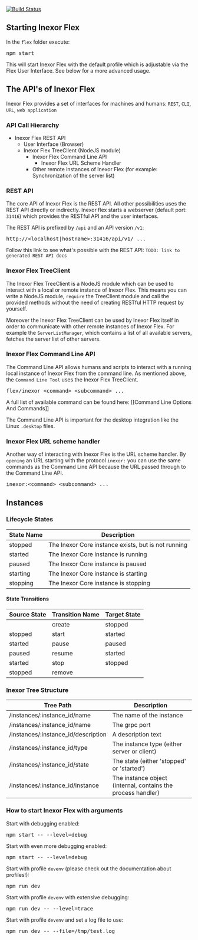 [![Build Status](https://ci.inexor.org/job/inexor/job/flex/job/master/badge/icon)](https://ci.inexor.org/job/inexor/job/flex/job/master/)  

## Starting Inexor Flex

In the `flex` folder execute:

<pre>
npm start
</pre>

This will start Inexor Flex with the default profile which is adjustable via the Flex User Interface. See below for a more advanced usage.

## The API's of Inexor Flex

Inexor Flex provides a set of interfaces for machines and humans: `REST`, `CLI`, `URL`, `web application`

### API Call Hierarchy

* Inexor Flex REST API
  * User Interface (Browser)
  * Inexor Flex TreeClient (NodeJS module)
    * Inexor Flex Command Line API
      * Inexor Flex URL Scheme Handler
    * Other remote instances of Inexor Flex (for example: Synchronization of the server list)

### REST API

The core API of Inexor Flex is the REST API. All other possibilities uses the REST API directly or indirectly. Inexor flex starts a webserver (default port: `31416`) which provides the RESTful API and the user interfaces.

The REST API is prefixed by `/api` and an API version `/v1`:

<pre>
http://&lt;localhost|hostname&gt;:31416/api/v1/ ...
</pre>

Follow this link to see what's possible with the REST API: `TODO: link to generated REST API docs`

### Inexor Flex TreeClient

The Inexor Flex TreeClient is a NodeJS module which can be used to interact with a local or remote instance of Inexor Flex. This means you can write a NodeJS module, `require` the TreeClient module and call the provided methods without the need of creating RESTful HTTP request by yourself.

Moreover the Inexor Flex TreeClient can be used by Inexor Flex itself in order to communicate with other remote instances of Inexor Flex. For example the `ServerListManager`, which contains a list of all available servers, fetches the server list of other servers.

### Inexor Flex Command Line API

The Command Line API allows humans and scripts to interact with a running local instance of Inexor Flex from the command line. As mentioned above, the `Command Line Tool` uses the Inexor Flex TreeClient.

<pre>
flex/inexor &lt;command&gt; &lt;subcommand&gt; ...
</pre>

A full list of available command can be found here: [[Command Line Options And Commands]]

The Command Line API is important for the desktop integration like the Linux `.desktop` files.

### Inexor Flex URL scheme handler

Another way of interacting with Inexor Flex is the URL scheme handler. By `opening` an URL starting with the protocol `inexor:` you can use the same commands as the Command Line API because the URL passed through to the Command Line API.

<pre>
inexor:&lt;command&gt; &lt;subcommand&gt; ...
</pre>

## Instances

### Lifecycle States

| State Name | Description                                         |
| ---------- | --------------------------------------------------- |
| stopped    | The Inexor Core instance exists, but is not running |
| started    | The Inexor Core instance is running                 |
| paused     | The Inexor Core instance is paused                  |
| starting   | The Inexor Core instance is starting                |
| stopping   | The Inexor Core instance is stopping                |

#### State Transitions

| Source State | Transition Name | Target State |
| ------------ | --------------- | ------------------------------------ |
|              | create          | stopped |
| stopped      | start           | started |
| started      | pause           | paused  |
| paused       | resume          | started |
| started      | stop            | stopped |
| stopped      | remove          |         |

### Inexor Tree Structure

| Tree Path                           | Description                                                  |
| ----------------------------------- | ------------------------------------------------------------ |
| /instances/:instance_id/name        | The name of the instance                                     |
| /instances/:instance_id/name        | The grpc port                                                |
| /instances/:instance_id/description | A description text                                           |
| /instances/:instance_id/type        | The instance type (either server or client)                  |
| /instances/:instance_id/state       | The state (either 'stopped' or 'started')                    |
| /instances/:instance_id/instance    | The instance object (internal, contains the process handler) |

### How to start Inexor Flex with arguments

Start with debugging enabled:

<pre>
npm start -- --level=debug
</pre>

Start with even more debugging enabled:

<pre>
npm start -- --level=debug
</pre>

Start with profile `devenv` (please check out the documentation about profiles!):

<pre>
npm run dev
</pre>

Start with profile `devenv` with extensive debugging:

<pre>
npm run dev -- --level=trace
</pre>

Start with profile `devenv` and set a log file to use:

<pre>
npm run dev -- --file=/tmp/test.log
</pre>